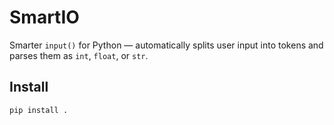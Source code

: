 # SmartIO

Smarter `input()` for Python — automatically splits user input into tokens and parses them as `int`, `float`, or `str`.

## Install

```bash
pip install .
